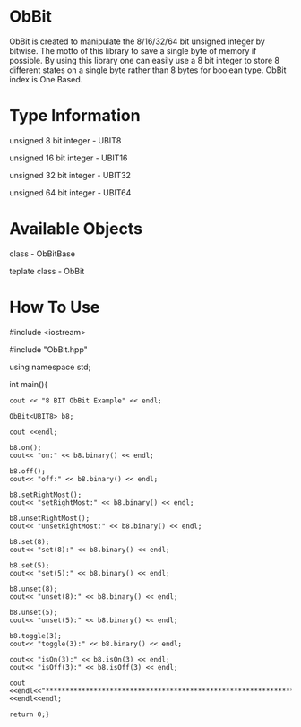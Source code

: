 ObBit
=====

ObBit is created to manipulate the 8/16/32/64 bit unsigned integer by bitwise. The motto of this library to save a single byte of memory if possible. By using this library one can easily use a 8 bit integer to store 8 different states on a single byte rather than 8 bytes for boolean type. ObBit index is One Based.


Type Information
=================
unsigned 8 bit integer - UBIT8

unsigned 16 bit integer - UBIT16

unsigned 32 bit integer - UBIT32

unsigned 64 bit integer - UBIT64


Available Objects
=================
class - ObBitBase

teplate class - ObBit



How To Use
================

\#include \<iostream\>

\#include "ObBit.hpp"

using namespace std;

int main(){

    cout << "8 BIT ObBit Example" << endl;

    ObBit<UBIT8> b8;

    cout <<endl;

    b8.on();
    cout<< "on:" << b8.binary() << endl;

    b8.off();
    cout<< "off:" << b8.binary() << endl;

    b8.setRightMost();
    cout<< "setRightMost:" << b8.binary() << endl;

    b8.unsetRightMost();
    cout<< "unsetRightMost:" << b8.binary() << endl;

    b8.set(8);
    cout<< "set(8):" << b8.binary() << endl;

    b8.set(5);
    cout<< "set(5):" << b8.binary() << endl;

    b8.unset(8);
    cout<< "unset(8):" << b8.binary() << endl;

    b8.unset(5);
    cout<< "unset(5):" << b8.binary() << endl;

    b8.toggle(3);
    cout<< "toggle(3):" << b8.binary() << endl;

    cout<< "isOn(3):" << b8.isOn(3) << endl;
    cout<< "isOff(3):" << b8.isOff(3) << endl;

    cout <<endl<<"******************************************************************"<<endl<<endl;

    return 0;}
